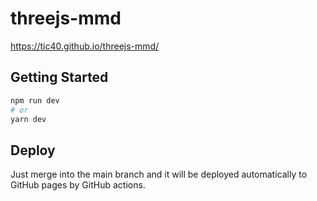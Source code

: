 # threejs-mmd

https://tic40.github.io/threejs-mmd/

## Getting Started

```bash
npm run dev
# or
yarn dev
```

## Deploy

Just merge into the main branch and it will be deployed automatically to GitHub pages by GitHub actions.
